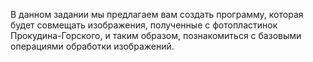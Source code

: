 В данном задании мы предлагаем вам создать программу, которая будет совмещать изображения, полученные с фотопластинок Прокудина-Горского, и таким образом, познакомиться с базовыми операциями обработки изображений.
